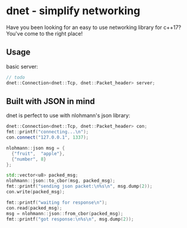 # dnet - simplify networking
Have you been looking for an easy to use networking library for c++17? You've come to the right place!

## Usage
basic server:
```cpp
// todo
dnet::Connection<dnet::Tcp, dnet::Packet_header> server;
```

## Built with JSON in mind
dnet is perfect to use with nlohmann's json library:
 ```c++
 dnet::Connection<dnet::Tcp, dnet::Packet_header> con;
 fmt::printf("connecting...\n");
 con.connect("127.0.0.1", 1337);
 
 nlohmann::json msg = {
   {"fruit",  "apple"},
   {"number", 8}
 };
 
 std::vector<u8> packed_msg;
 nlohmann::json::to_cbor(msg, packed_msg);
 fmt::printf("sending json packet:\n%s\n", msg.dump(2));
 con.write(packed_msg);
 
 fmt::printf("waiting for response\n");
 con.read(packed_msg);
 msg = nlohmann::json::from_cbor(packed_msg);
 fmt::printf("got response:\n%s\n", msg.dump(2));
 ```